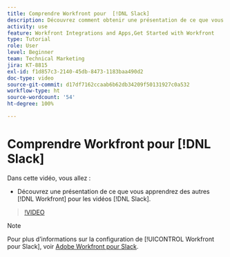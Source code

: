 ```yaml
---
title: Comprendre Workfront pour  [!DNL Slack]
description: Découvrez comment obtenir une présentation de ce que vous apprendrez d’autres  [!DNL Workfront]  pour les vidéos Slack.
activity: use
feature: Workfront Integrations and Apps,Get Started with Workfront
type: Tutorial
role: User
level: Beginner
team: Technical Marketing
jira: KT-8815
exl-id: f1d857c3-2140-45db-8473-1183baa490d2
doc-type: video
source-git-commit: d17df7162ccaab6b62db34209f50131927c0a532
workflow-type: ht
source-wordcount: '54'
ht-degree: 100%

---
```


# Comprendre Workfront pour [!DNL Slack]

Dans cette vidéo, vous allez :

* Découvrez une présentation de ce que vous apprendrez des autres [!DNL Workfront] pour les vidéos [!DNL Slack].

>[!VIDEO](https://video.tv.adobe.com/v/335116/?quality=12&learn=on&enablevpops)

>[!NOTE]
>
>Pour plus d’informations sur la configuration de [!UICONTROL Workfront pour Slack], voir [Adobe Workfront pour Slack](https://experienceleague.adobe.com/docs/workfront/using/adobe-workfront-integrations/workfront-for-slack/use-workfront-for-slack.html?lang=fr).

